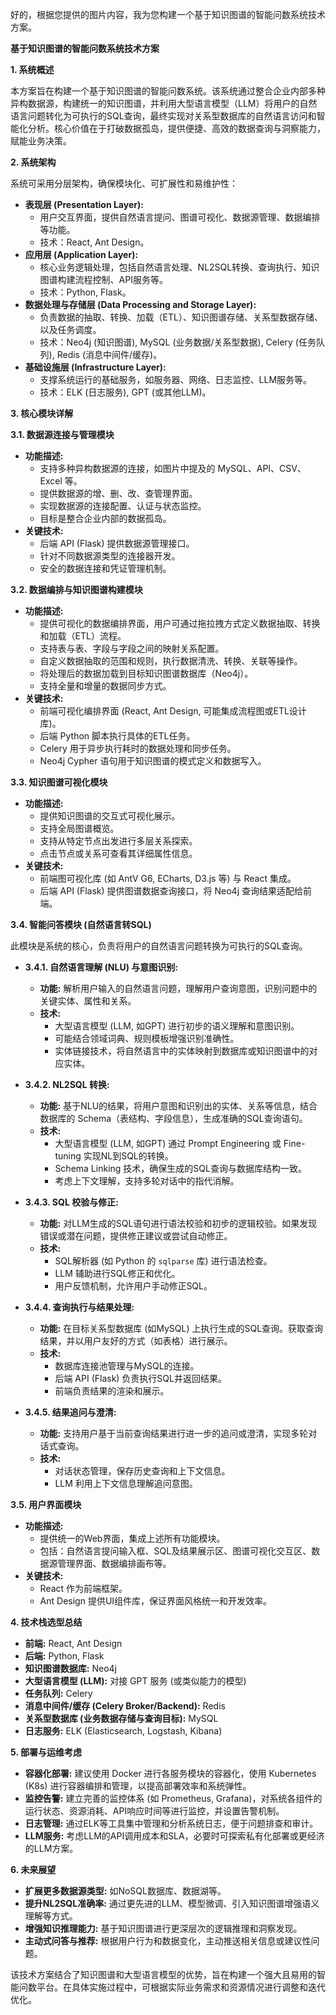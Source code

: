
好的，根据您提供的图片内容，我为您构建一个基于知识图谱的智能问数系统技术方案。

**基于知识图谱的智能问数系统技术方案**

**1. 系统概述**

本方案旨在构建一个基于知识图谱的智能问数系统。该系统通过整合企业内部多种异构数据源，构建统一的知识图谱，并利用大型语言模型（LLM）将用户的自然语言问题转化为可执行的SQL查询，最终实现对关系型数据库的自然语言访问和智能化分析。核心价值在于打破数据孤岛，提供便捷、高效的数据查询与洞察能力，赋能业务决策。

**2. 系统架构**

系统可采用分层架构，确保模块化、可扩展性和易维护性：

*   **表现层 (Presentation Layer):**
    *   用户交互界面，提供自然语言提问、图谱可视化、数据源管理、数据编排等功能。
    *   技术：React, Ant Design。
*   **应用层 (Application Layer):**
    *   核心业务逻辑处理，包括自然语言处理、NL2SQL转换、查询执行、知识图谱构建流程控制、API服务等。
    *   技术：Python, Flask。
*   **数据处理与存储层 (Data Processing and Storage Layer):**
    *   负责数据的抽取、转换、加载（ETL）、知识图谱存储、关系型数据存储、以及任务调度。
    *   技术：Neo4j (知识图谱), MySQL (业务数据/关系型数据), Celery (任务队列), Redis (消息中间件/缓存)。
*   **基础设施层 (Infrastructure Layer):**
    *   支撑系统运行的基础服务，如服务器、网络、日志监控、LLM服务等。
    *   技术：ELK (日志服务), GPT (或其他LLM)。

**3. 核心模块详解**

**3.1. 数据源连接与管理模块**

*   **功能描述:**
    *   支持多种异构数据源的连接，如图片中提及的 MySQL、API、CSV、Excel 等。
    *   提供数据源的增、删、改、查管理界面。
    *   实现数据源的连接配置、认证与状态监控。
    *   目标是整合企业内部的数据孤岛。
*   **关键技术:**
    *   后端 API (Flask) 提供数据源管理接口。
    *   针对不同数据源类型的连接器开发。
    *   安全的数据连接和凭证管理机制。

**3.2. 数据编排与知识图谱构建模块**

*   **功能描述:**
    *   提供可视化的数据编排界面，用户可通过拖拉拽方式定义数据抽取、转换和加载（ETL）流程。
    *   支持表与表、字段与字段之间的映射关系配置。
    *   自定义数据抽取的范围和规则，执行数据清洗、转换、关联等操作。
    *   将处理后的数据加载到目标知识图谱数据库（Neo4j）。
    *   支持全量和增量的数据同步方式。
*   **关键技术:**
    *   前端可视化编排界面 (React, Ant Design, 可能集成流程图或ETL设计库)。
    *   后端 Python 脚本执行具体的ETL任务。
    *   Celery 用于异步执行耗时的数据处理和同步任务。
    *   Neo4j Cypher 语句用于知识图谱的模式定义和数据写入。

**3.3. 知识图谱可视化模块**

*   **功能描述:**
    *   提供知识图谱的交互式可视化展示。
    *   支持全局图谱概览。
    *   支持从特定节点出发进行多层关系探索。
    *   点击节点或关系可查看其详细属性信息。
*   **关键技术:**
    *   前端图可视化库 (如 AntV G6, ECharts, D3.js 等) 与 React 集成。
    *   后端 API (Flask) 提供图谱数据查询接口，将 Neo4j 查询结果适配给前端。

**3.4. 智能问答模块 (自然语言转SQL)**

此模块是系统的核心，负责将用户的自然语言问题转换为可执行的SQL查询。

*   **3.4.1. 自然语言理解 (NLU) 与意图识别:**
    *   **功能:** 解析用户输入的自然语言问题，理解用户查询意图，识别问题中的关键实体、属性和关系。
    *   **技术:**
        *   大型语言模型 (LLM, 如GPT) 进行初步的语义理解和意图识别。
        *   可能结合领域词典、规则模板增强识别准确性。
        *   实体链接技术，将自然语言中的实体映射到数据库或知识图谱中的对应实体。

*   **3.4.2. NL2SQL 转换:**
    *   **功能:** 基于NLU的结果，将用户意图和识别出的实体、关系等信息，结合数据库的 Schema（表结构、字段信息），生成准确的SQL查询语句。
    *   **技术:**
        *   大型语言模型 (LLM, 如GPT) 通过 Prompt Engineering 或 Fine-tuning 实现NL到SQL的转换。
        *   Schema Linking 技术，确保生成的SQL查询与数据库结构一致。
        *   考虑上下文理解，支持多轮对话中的指代消解。

*   **3.4.3. SQL 校验与修正:**
    *   **功能:** 对LLM生成的SQL语句进行语法校验和初步的逻辑校验。如果发现错误或潜在问题，提供修正建议或尝试自动修正。
    *   **技术:**
        *   SQL解析器 (如 Python 的 `sqlparse` 库) 进行语法检查。
        *   LLM 辅助进行SQL修正和优化。
        *   用户反馈机制，允许用户手动修正SQL。

*   **3.4.4. 查询执行与结果处理:**
    *   **功能:** 在目标关系型数据库 (如MySQL) 上执行生成的SQL查询。获取查询结果，并以用户友好的方式（如表格）进行展示。
    *   **技术:**
        *   数据库连接池管理与MySQL的连接。
        *   后端 API (Flask) 负责执行SQL并返回结果。
        *   前端负责结果的渲染和展示。

*   **3.4.5. 结果追问与澄清:**
    *   **功能:** 支持用户基于当前查询结果进行进一步的追问或澄清，实现多轮对话式查询。
    *   **技术:**
        *   对话状态管理，保存历史查询和上下文信息。
        *   LLM 利用上下文信息理解追问意图。

**3.5. 用户界面模块**

*   **功能描述:**
    *   提供统一的Web界面，集成上述所有功能模块。
    *   包括：自然语言提问输入框、SQL及结果展示区、图谱可视化交互区、数据源管理界面、数据编排画布等。
*   **关键技术:**
    *   React 作为前端框架。
    *   Ant Design 提供UI组件库，保证界面风格统一和开发效率。

**4. 技术栈选型总结**

*   **前端:** React, Ant Design
*   **后端:** Python, Flask
*   **知识图谱数据库:** Neo4j
*   **大型语言模型 (LLM):** 对接 GPT 服务 (或类似能力的模型)
*   **任务队列:** Celery
*   **消息中间件/缓存 (Celery Broker/Backend):** Redis
*   **关系型数据库 (业务数据存储与查询目标):** MySQL
*   **日志服务:** ELK (Elasticsearch, Logstash, Kibana)

**5. 部署与运维考虑**

*   **容器化部署:** 建议使用 Docker 进行各服务模块的容器化，使用 Kubernetes (K8s) 进行容器编排和管理，以提高部署效率和系统弹性。
*   **监控告警:** 建立完善的监控体系 (如 Prometheus, Grafana)，对系统各组件的运行状态、资源消耗、API响应时间等进行监控，并设置告警机制。
*   **日志管理:** 通过ELK等工具集中管理和分析系统日志，便于问题排查和审计。
*   **LLM服务:** 考虑LLM的API调用成本和SLA，必要时可探索私有化部署或更经济的LLM方案。

**6. 未来展望**

*   **扩展更多数据源类型:** 如NoSQL数据库、数据湖等。
*   **提升NL2SQL准确率:** 通过更先进的LLM、模型微调、引入知识图谱增强语义理解等方式。
*   **增强知识推理能力:** 基于知识图谱进行更深层次的逻辑推理和洞察发现。
*   **主动式问答与推荐:** 根据用户行为和数据变化，主动推送相关信息或建议性问题。

该技术方案结合了知识图谱和大型语言模型的优势，旨在构建一个强大且易用的智能问数平台。在具体实施过程中，可根据实际业务需求和资源情况进行调整和迭代优化。
